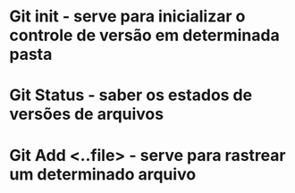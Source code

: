 # Git init - serve para inicializar o controle de versão em determinada pasta 
# Git Status - saber os estados de versões de arquivos 
# Git Add <..file> - serve para rastrear um determinado arquivo
